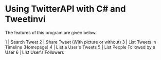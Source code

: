 # Using TwitterAPI with C# and Tweetinvi

The features of this program are given below.

1 | Search Tweet
2 | Share Tweet (With picture or without)
3 | List Tweets in Timeline (Homepage)
4 | List a User's Tweets
5 | List People Followed by a User
6 | List User's Followers


